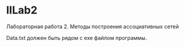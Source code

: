 # IILab2
Лабораторная работа 2. Методы построения ассоциативных сетей

Data.txt должен быть рядом с exe файлом программы.
